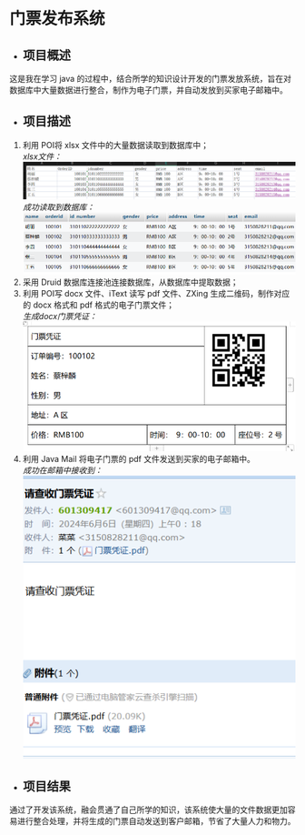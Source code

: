# 门票发布系统
* ## 项目概述
这是我在学习 java  的过程中，结合所学的知识设计开发的门票发放系统，旨在对数据库中大量数据进行整合，制作为电子门票，并自动发放到买家电子邮箱中。
* ## 项目描述
1. 利用 POI将 xlsx  文件中的大量数据读取到数据库中；  
*xlsx文件：*  
![xlsx文件](IMG/img.png)  
*成功读取到数据库：*  
![MySQL](IMG/img_1.png)
2. 采用 Druid  数据库连接池连接数据库，从数据库中提取数据；  
3. 利用 POI写 docx  文件、iText  读写 pdf  文件、ZXing  生成二维码，制作对应的 docx  格式和 pdf  格式的电子门票文件；  
*生成docx门票凭证：*  
![DOCX.png](IMG/img_2.png)
4. 利用 Java Mail  将电子门票的 pdf  文件发送到买家的电子邮箱中。  
*成功在邮箱中接收到：*  
![邮箱签收](IMG/img_3.png)
* ## 项目结果
通过了开发该系统，融会贯通了自己所学的知识，该系统使大量的文件数据更加容易进行整合处理，并将生成的门票自动发送到客户邮箱，节省了大量人力和物力。